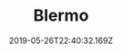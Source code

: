 ---
title: Blermo
date: "2019-05-26T22:40:32.169Z"
description: A concept for a web app for medical students in Nigeria to connect, share ideas, thoughts and suggestions. Was made to get a good understanding of Django's templating engine.
type: work
published: true
tech: Django, Django RF, Heroku, Amazon S3, Twitter Bootstrap
link: https://blermo.herokuapp.com
repo: blermo
position: 4
---